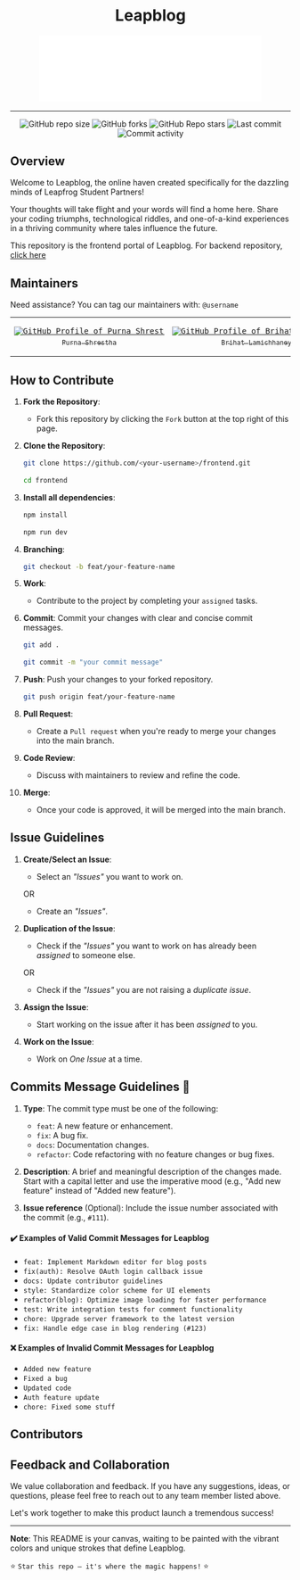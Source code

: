 <h1 align="center">Leapblog</h1>

<div align="center">
  <img src="/public/leapblog.svg" alt="Leapblog" width="400">
</div>

---

<div align="center">
  <img
    alt="GitHub repo size"
    src="https://img.shields.io/github/repo-size/Leapblog/frontend?color=FFB001&logo=github&style=for-the-badge&logoColor=00CB5B"
  />
  <img
    alt="GitHub forks"
    src="https://img.shields.io/github/forks/Leapblog/frontend?color=FFB001&logo=github&style=for-the-badge&logoColor=00CB5B"
  />
  <img
    alt="GitHub Repo stars"
    src="https://img.shields.io/github/stars/Leapblog/frontend?color=FFB001&logo=github&style=for-the-badge&logoColor=00CB5B"
  />
  <img
    alt="Last commit"
    src="https://img.shields.io/github/last-commit/Leapblog/frontend?color=FFB001&logo=git&logoColor=00CB5B&style=for-the-badge"
  />
  <img
    alt="Commit activity"
    src="https://img.shields.io/github/commit-activity/m/Leapblog/frontend?color=FFB001&logo=git&logoColor=00CB5B&style=for-the-badge"
  />
</div>

## Overview

Welcome to Leapblog, the online haven created specifically for the dazzling minds of Leapfrog Student Partners! 

Your thoughts will take flight and your words will find a home here. Share your coding triumphs, technological riddles, and one-of-a-kind experiences in a thriving community where tales influence the future.

This repository is the frontend portal of Leapblog. For backend repository, [click here](https://github.com/Leapblog/backend)

## Maintainers
Need assistance? You can tag our maintainers with: `@username`


<table>
  <tr>
    <td align="center" width="200">
      <pre><a href="https://github.com/purnasth" target="_blank"><img src="https://avatars.githubusercontent.com/u/107195487?v=4" width="200" alt="GitHub Profile of Purna Shrestha" /><br><sub>Purna Shrestha</sub></a></pre>
    </td>
    <td align="center" width="200">
      <pre><a href="https://github.com/Br9ha20" target="_blank"><img src="https://avatars.githubusercontent.com/u/78255598?v=4" width="200" alt="GitHub Profile of Brihat Lamichhaney" /><br><sub>Brihat Lamichhaney</sub></a></pre>
    </td>
    <td align="center" width="200">
      <pre><a href="https://github.com/Anupamaraie" target="_blank"><img src="https://avatars.githubusercontent.com/u/91787285?v=4" width="200" alt="GitHub Profile of Anupama Rai" /><br><sub>Anupama Rai</sub></a></pre>
    </td>
  </tr>
</table>

## How to Contribute

1. **Fork the Repository**: 
    - Fork this repository by clicking the `Fork` button at the top right of this page.

2. **Clone the Repository**: 
    ```bash
    git clone https://github.com/<your-username>/frontend.git
    ```
    ```bash
    cd frontend
    ```

3. **Install all dependencies**: 
    ```bash
    npm install
    ```
    ```bash
    npm run dev
    ```

4. **Branching**: 
    ```bash
    git checkout -b feat/your-feature-name
    ```

5. **Work**: 
    - Contribute to the project by completing your `assigned` tasks.

6. **Commit**: Commit your changes with clear and concise commit messages.
    ```bash
    git add .
    ```
    ```bash
    git commit -m "your commit message"
    ```

7. **Push**: Push your changes to your forked repository.
    ```bash
    git push origin feat/your-feature-name
    ```

7. **Pull Request**: 
    - Create a `Pull request` when you're ready to merge your changes into the main branch.

8. **Code Review**: 
    - Discuss with maintainers to review and refine the code.

9. **Merge**: 
    - Once your code is approved, it will be merged into the main branch.

## Issue Guidelines

1. **Create/Select an Issue**:
    - Select an *"Issues"* you want to work on.
    
    OR
    - Create an *"Issues"*.

2. **Duplication of the Issue**:
    - Check if the *"Issues"* you want to work on has already been *assigned* to someone else.
    
    OR
    - Check if the *"Issues"* you are not raising a *duplicate issue*.

3. **Assign the Issue**:
    - Start working on the issue after it has been *assigned* to you.

4. **Work on the Issue**:
    - Work on *One Issue* at a time.

## Commits Message Guidelines 💬

1. **Type**: The commit type must be one of the following:

   - `feat`: A new feature or enhancement.
   - `fix`: A bug fix.
   - `docs`: Documentation changes.
   - `refactor`: Code refactoring with no feature changes or bug fixes.

2. **Description**: A brief and meaningful description of the changes made. Start with a capital letter and use the imperative mood (e.g., "Add new feature" instead of "Added new feature").

3. **Issue reference** (Optional): Include the issue number associated with the commit (e.g., `#111`).

#### ✔️ Examples of Valid Commit Messages for Leapblog

- `feat: Implement Markdown editor for blog posts`
- `fix(auth): Resolve OAuth login callback issue`
- `docs: Update contributor guidelines`
- `style: Standardize color scheme for UI elements`
- `refactor(blog): Optimize image loading for faster performance`
- `test: Write integration tests for comment functionality`
- `chore: Upgrade server framework to the latest version`
- `fix: Handle edge case in blog rendering (#123)`

#### ❌ Examples of Invalid Commit Messages for Leapblog

- `Added new feature`
- `Fixed a bug`
- `Updated code`
- `Auth feature update`
- `chore: Fixed some stuff`


## Contributors


## Feedback and Collaboration

We value collaboration and feedback. If you have any suggestions, ideas, or questions, please feel free to reach out to any team member listed above.

Let's work together to make this product launch a tremendous success!

---

**Note**: This README is your canvas, waiting to be painted with the vibrant colors and unique strokes that define Leapblog.

⭐ `Star this repo – it's where the magic happens!` ⭐
